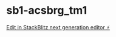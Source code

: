 # sb1-acsbrg_tm1

[Edit in StackBlitz next generation editor ⚡️](https://stackblitz.com/~/github.com/uddl/sb1-acsbrg_tm1)